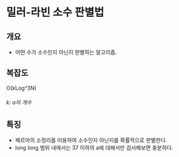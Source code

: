 # 밀러-라빈 소수 판별법

## 개요
* 어떤 수가 소수인지 아닌지 판별하는 알고리즘.

## 복잡도
O(kLog^3N)
###### k: a의 개수

## 특징
* 페르마의 소정리를 이용하여 소수인지 아닌지를 확률적으로 판별한다.
* long long 범위 내에서는 37 이하의 a에 대해서만 검사해보면 충분하다.
